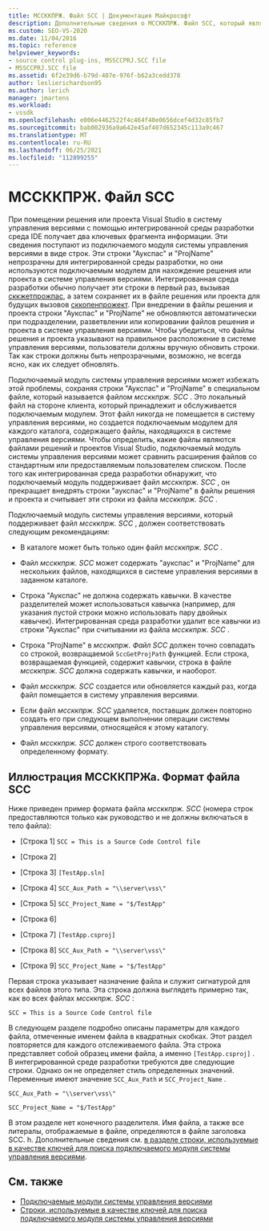```yaml
---
title: МССККПРЖ. Файл SCC | Документация Майкрософт
description: Дополнительные сведения о МССККПРЖ. Файл SCC, который является локальным клиентским файлом, используемым подключаемым модулем системы управления версиями, который работает с пакетом SDK для Visual Studio.
ms.custom: SEO-VS-2020
ms.date: 11/04/2016
ms.topic: reference
helpviewer_keywords:
- source control plug-ins, MSSCCPRJ.SCC file
- MSSCCPRJ.SCC file
ms.assetid: 6f2e39d6-b79d-407e-976f-b62a3cedd378
author: leslierichardson95
ms.author: lerich
manager: jmartens
ms.workload:
- vssdk
ms.openlocfilehash: e006e4462522f4c464f40e0656dcef4d32c85fb7
ms.sourcegitcommit: bab002936a9a642e45af407d652345c113a9c467
ms.translationtype: MT
ms.contentlocale: ru-RU
ms.lasthandoff: 06/25/2021
ms.locfileid: "112899255"
---
```

# <a name="mssccprjscc-file"></a>МССККПРЖ. Файл SCC
При помещении решения или проекта Visual Studio в систему управления версиями с помощью интегрированной среды разработки среда IDE получает два ключевых фрагмента информации. Эти сведения поступают из подключаемого модуля системы управления версиями в виде строк. Эти строки "Аукспас" и "ProjName" непрозрачны для интегрированной среды разработки, но они используются подключаемым модулем для нахождение решения или проекта в системе управления версиями. Интегрированная среда разработки обычно получает эти строки в первый раз, вызывая [сккжетпрожпас](../extensibility/sccgetprojpath-function.md), а затем сохраняет их в файле решения или проекта для будущих вызовов [сккопенпрожект](../extensibility/sccopenproject-function.md). При внедрении в файлы решения и проекта строки "Аукспас" и "ProjName" не обновляются автоматически при подразделении, разветвлении или копировании файлов решения и проекта в системе управления версиями. Чтобы убедиться, что файлы решения и проекта указывают на правильное расположение в системе управления версиями, пользователи должны вручную обновить строки. Так как строки должны быть непрозрачными, возможно, не всегда ясно, как их следует обновлять.

 Подключаемый модуль системы управления версиями может избежать этой проблемы, сохраняя строки "Аукспас" и "ProjName" в специальном файле, который называется файлом *мссккпрж. SCC* . Это локальный файл на стороне клиента, который принадлежит и обслуживается подключаемым модулем. Этот файл никогда не помещается в систему управления версиями, но создается подключаемым модулем для каждого каталога, содержащего файлы, находящихся в системе управления версиями. Чтобы определить, какие файлы являются файлами решений и проектов Visual Studio, подключаемый модуль системы управления версиями может сравнить расширения файлов со стандартным или предоставляемым пользователем списком. После того как интегрированная среда разработки обнаружит, что подключаемый модуль поддерживает файл *мссккпрж. SCC* , он прекращает внедрять строки "аукспас" и "ProjName" в файлы решения и проекта и считывает эти строки из файла *мссккпрж. SCC* .

 Подключаемый модуль системы управления версиями, который поддерживает файл *мссккпрж. SCC* , должен соответствовать следующим рекомендациям:

- В каталоге может быть только один файл *мссккпрж. SCC* .

- Файл *мссккпрж. SCC* может содержать "аукспас" и "ProjName" для нескольких файлов, находящихся в системе управления версиями в заданном каталоге.

- Строка "Аукспас" не должна содержать кавычки. В качестве разделителей может использоваться кавычка (например, для указания пустой строки можно использовать пару двойных кавычек). Интегрированная среда разработки удалит все кавычки из строки "Аукспас" при считывании из файла *мссккпрж. SCC* .

- Строка "ProjName" в *мссккпрж. Файл SCC* должен точно совпадать со строкой, возвращаемой `SccGetProjPath` функцией. Если строка, возвращаемая функцией, содержит кавычки, строка в файле *мссккпрж. SCC* должна содержать кавычки, и наоборот.

- Файл *мссккпрж. SCC* создается или обновляется каждый раз, когда файл помещается в систему управления версиями.

- Если файл *мссккпрж. SCC* удаляется, поставщик должен повторно создать его при следующем выполнении операции системы управления версиями, относящейся к этому каталогу.

- Файл *мссккпрж. SCC* должен строго соответствовать определенному формату.

## <a name="an-illustration-of-the-mssccprjscc-file-format"></a>Иллюстрация МССККПРЖа. Формат файла SCC
 Ниже приведен пример формата файла *мссккпрж. SCC* (номера строк предоставляются только как руководство и не должны включаться в тело файла):

- [Строка 1] `SCC = This is a Source Code Control file`

- [Строка 2]

- [Строка 3] `[TestApp.sln]`

- [Строка 4] `SCC_Aux_Path = "\\server\vss\"`

- [Строка 5] `SCC_Project_Name = "$/TestApp"`

- [Строка 6]

- [Строка 7] `[TestApp.csproj]`

- [Строка 8] `SCC_Aux_Path = "\\server\vss\"`

- [Строка 9] `SCC_Project_Name = "$/TestApp"`

 Первая строка указывает назначение файла и служит сигнатурой для всех файлов этого типа. Эта строка должна выглядеть примерно так, как во всех файлах *мссккпрж. SCC* :

 `SCC = This is a Source Code Control file`

 В следующем разделе подробно описаны параметры для каждого файла, отмеченные именем файла в квадратных скобках. Этот раздел повторяется для каждого отслеживаемого файла. Эта строка представляет собой образец имени файла, а именно `[TestApp.csproj]` . В интегрированной среде разработки требуются две следующие строки. Однако он не определяет стиль определенных значений. Переменные имеют значение `SCC_Aux_Path` и `SCC_Project_Name` .

 `SCC_Aux_Path = "\\server\vss\"`

 `SCC_Project_Name = "$/TestApp"`

 В этом разделе нет конечного разделителя. Имя файла, а также все литералы, отображаемые в файле, определяются в файле заголовка SCC. h. Дополнительные сведения см. [в разделе строки, используемые в качестве ключей для поиска подключаемого модуля системы управления версиями](../extensibility/strings-used-as-keys-for-finding-a-source-control-plug-in.md).

## <a name="see-also"></a>См. также
- [Подключаемые модули системы управления версиями](../extensibility/source-control-plug-ins.md)
- [Строки, используемые в качестве ключей для поиска подключаемого модуля системы управления версиями](../extensibility/strings-used-as-keys-for-finding-a-source-control-plug-in.md)
